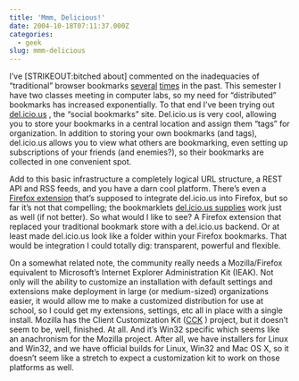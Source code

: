 ```yaml
---
title: 'Mmm, Delicious!'
date: 2004-10-18T07:11:37.000Z
categories:
  - geek
slug: mmm-delicious
---
```

I’ve [STRIKEOUT:bitched about] commented on the inadequacies of “traditional” browser bookmarks [several][1]  [times][2]  in the past. This semester I have two classes meeting in computer labs, so my need for “distributed” bookmarks has increased exponentially. To that end I’ve been trying out [del.icio.us][3] , the “social bookmarks” site. Del.icio.us is very cool, allowing you to store your bookmarks in a central location and assign them “tags” for organization. In addition to storing your own bookmarks (and tags), del.icio.us allows you to view what others are bookmarking, even setting up subscriptions of your friends (and enemies?), so their bookmarks are collected in one convenient spot.

Add to this basic infrastructure a completely logical URL structure, a REST API and RSS feeds, and you have a darn cool platform. There’s even a [Firefox extension][4]  that’s supposed to integrate del.icio.us into Firefox, but so far it’s not that compelling; the bookmarklets [del.icio.us supplies][5]  work just as well (if not better). So what would I like to see? A Firefox extension that replaced your traditional bookmark store with a del.icio.us backend. Or at least made del.icio.us look like a folder within your Firefox bookmarks. That would be integration I could totally dig: transparent, powerful and flexible.

On a somewhat related note, the community really needs a Mozilla/Firefox equivalent to Microsoft’s Internet Explorer Administration Kit (IEAK). Not only will the ability to customize an installation with default settings and extensions make deployment in large (or medium-sized) organizations easier, it would allow me to make a customized distribution for use at school, so I could get my extensions, settings, etc all in place with a single install. Mozilla has the Client Customization Kit ([CCK][6] ) project, but it doesn’t seem to be, well, finished. At all. And it’s Win32 specific which seems like an anachronism for the Mozilla project. After all, we have installers for Linux and Win32, and we have official builds for Linux, Win32 and Mac OS X, so it doesn’t seem like a stretch to expect a customization kit to work on those platforms as well.



 [1]: http://yergler.net/blog/archives/2004/06/18/bookmark-syncronization
 [2]: http://yergler.net/blog/archives/2004/04/30/in-search-of-better-bookmarks
 [3]: http://del.icio.us
 [4]: http://delicious.mozdev.org
 [5]: http://del.icio.us/doc/about
 [6]: http://www.mozilla.org/projects/cck/
